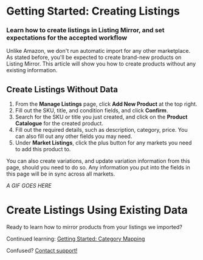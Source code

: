 # Getting Started: Creating Listings
### Learn how to create listings in Listing Mirror, and set expectations for the accepted workflow

Unlike Amazon, we don't run automatic import for any other marketplace. As stated before, you'll be expected to create brand-new products on Listing Mirror. This article will show you how to create products without any existing information. 

## Create Listings Without Data

1. From the **Manage Listings** page, click **Add New Product** at the top right.
2. Fill out the SKU, title, and condition fields, and click **Confirm**.
3. Search for the SKU or title you just created, and click on the **Product Catalogue** for the created product.
4. Fill out the required details, such as description, category, price. You can also fill out any other fields you may need.
5. Under **Market Listings**, click the plus button for any markets you need to add this product to.

You can also create variations, and update variation information from this page, should you need to do so. Any information you put into the fields in this page will be in sync across all markets. 

*A GIF GOES HERE*

# Create Listings Using Existing Data
Ready to learn how to mirror products from your listings we imported?

Continued learning: [Getting Started: Category Mapping](/training-centre/mirror/category-mapping)

Confused? [Contact support!](https://support.listingmirror.com/hc/en-us/articles/360057441252)